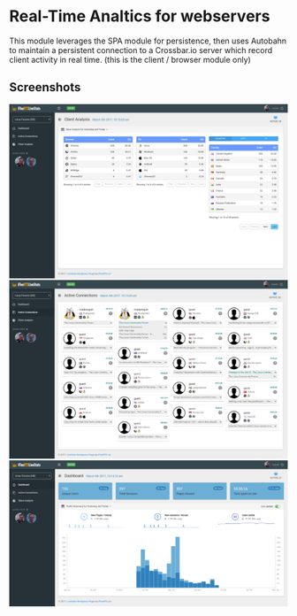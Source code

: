 # Real-Time Analtics for webservers

This module leverages the SPA module for persistence, then uses Autobahn to maintain a persistent connection to a Crossbar.io server which record client activity in real time. (this is the client / browser module only)

## Screenshots

![Data Analysis](screenshots/analysis.png)
![Active Users](screenshots/active-users.png)
![Dashboard](screenshots/dashboard.png)